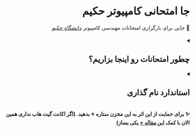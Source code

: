<div dir='rtl'>
  <h1>جا امتحانی کامپیوتر حکیم</h1>
📃 جایی برای بارگزاری امتحانات مهندسی کامپیوتر
  <a href='https://github.com/EnAnsari/EnAnsari/blob/main/list-of-hsu.md'>دانشگاه حکیم</a>
<br><br>

  
<details>
  <summary><h2>چطور امتحانات رو اینجا بزاریم؟</h2></summary>
برای اینکار میتونید اونا رو به تلگرامم بفرستی یا ایمیلش کنی یا با استفاده از pr گیت هاب آپلود کنی. برای اینکار میتونی مقاله زیر رو بخونی!<br><br>
💥 <a href="https://vrgl.ir/dZwVL">آموزش پول ریکوئست در گیت هاب<a> (اگر میخوای اسمت توی مشارکت کننده‌ها باشه هم میتونی بخونی)
  <div dir="ltr">
    📧 Email: <a href="mailto:rahmat2022a@gmail.com">rahmat2022a@gmail.com</a>
    <br>
    🚀 Telegram: <a href="https://t.me/EnAnsari">@EnAnsari</a>
  </div>
  🆘 اگر با آپلود فایل‌های بزرگ تو گیت مشکل داری 
  <a href='https://medium.com/junior-dev/how-to-use-git-lfs-large-file-storage-to-push-large-files-to-github-41c8db1e2d65'>این مقاله +</a>
  رو بخون!
</details>
<details>
  <summary><h2>استاندارد نام گذاری</h2></summary>
  همه فایل‌ها باید توی پوشه
  <a href='https://github.com/EnAnsari/quiz-hsu/tree/main/quiz'>quiz</a>
  باشن. توی پوشه quiz برای هر درس یک پوشه هست. توی هر پوشه هم اسم استاد هست. توی پوشه‌ای که اسم استاده فایل‌های اون استاد برای اون درس قرار دارند. نام گذاری خود فایل به صورت زیره . . .<br>
  1️⃣ اول از همه سال اامتحانه (مثلا 1399) بعدش هم اگر ترم مهر بود 1 و اگر بهمن بود 2<br>
  2️⃣ در ادامه باید گفته بشه که میانترمه (midterm) و اگر پایانترمه(final)<br>
  3️⃣ حالا اگر چند تا امتحان بود (مثل خیلی از استادا که بیشتر از یک میانترم میگیرن) شماره اون امتحان رو هم میزاریم (مثلا برای امتحان چهارم عدد 4)<br>
  4️⃣ در نهایت اگر فایل امتحان به صورت چند تایی هست (یعنی سه تا عکسه مثلا) باید یه حرف v و جلوش شماره اونو بنویسیم. (v1)<br>
  ⛔ <b>بین همه اینها هم باید از دش یا خط فاصله استفاده کنیم.<b>
    <br>
    پس به طور خلاصه به صورت زیر است:
    <br><div dir='ltr'>
    [سال امتحان]-[ترم اول یا دوم سال]-[میانترم یا پایانترم]-[چندمین امتحان است]-v[اگر چند فایل است شماره فایل]
    <br><br>☑️ example: 1399-2-midterm-2-v2.pdf (فایل دوم دومین میانترم ترم بهمن ۱۳۹۹)
    </div>
  </details><br>
  ✨ برای حمایت از این اثر به این مخزن ستاره ⭐ بدهید. (اگر اکانت گیت هاب نداری همین الان با کمک 
  <a href='https://vrgl.ir/hGsW9'>این مقاله +</a>
   یکی بساز)
  </div>
